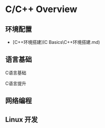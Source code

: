 # C/C++ Overview

## 环境配置

- [C++环境搭建](C Basics\C++环境搭建.md)





## 语言基础

C语言基础

C语言提升

## 网络编程





## Linux 开发

